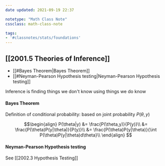 ```yaml
---
date updated: 2021-09-19 22:37

notetype: "Math Class Note"
cssclass: math-class-note

tags: 
- '#classnotes/stats/foundations'
---
```


## [[2001.5 Theories of Inference]]
- [[#Bayes Theorem|Bayes Theorem]]
- [[#Neyman-Pearson Hypothesis testing|Neyman-Pearson Hypothesis testing]]

Inference is finding things we don't know using things we do know

#### Bayes Theorem
Definition of conditional probability: based on joint probability $P(\theta, y)$

$$\begin{align}
P(\theta|y) &= \frac{P(\theta,y)}{P(y)}\\
&= \frac{P(\theta)P(y|\theta)}{P(y)}\\
&= \frac{P(\theta)P(y|\theta)}{\int P(\theta)P(y|\theta)d\theta}\\
\end{align}
$$


#### Neyman-Pearson Hypothesis testing

See [[2002.3 Hypothesis Testing]]


